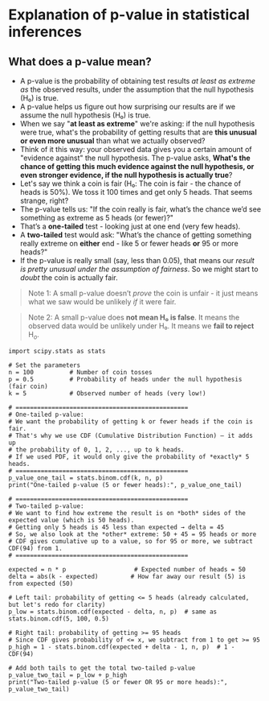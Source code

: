 # Explanation of p-value in statistical inferences

## What does a p-value mean?

- A p-value is the probability of obtaining test results _at least as extreme as_ the observed results, under the assumption that the null hypothesis (H₀) is true.
- A p-value helps us figure out how surprising our results are if we assume the null hypothesis (H₀) is true.
- When we say "**at least as extreme**" we're asking: if the null hypothesis were true, what's the probability of getting results that are **this unusual or even more unusual** than what we actually observed?
- Think of it this way: your observed data gives you a certain amount of "evidence against" the null hypothesis. The p-value asks, **What's the chance of getting this much evidence against the null hypothesis, or even stronger evidence, if the null hypothesis is actually true**?
- Let's say we think a coin is fair (H₀: The coin is fair - the chance of heads is 50%). We toss it 100 times and get only 5 heads. That seems strange, right?
- The p-value tells us: "If the coin really is fair, what’s the chance we’d see something as extreme as 5 heads (or fewer)?"
- That’s a **one-tailed** test - looking just at one end (very few heads).
- A **two-tailed** test would ask: "What’s the chance of getting something really extreme on **either** end - like 5 or fewer heads **or** 95 or more heads?"
- If the p-value is really small (say, less than 0.05), that means our _result is pretty unusual under the assumption of fairness_. So we might start to _doubt_ the coin is actually fair.

> Note 1: A small p-value doesn’t _prove_ the coin is unfair - it just means what we saw would be unlikely _if_ it were fair.

> Note 2: A small p-value does **not mean H₀ is false**. It means the observed data would be unlikely under H₀. It means we **fail to reject** H$_o$.

```pyhton
import scipy.stats as stats

# Set the parameters
n = 100          # Number of coin tosses
p = 0.5          # Probability of heads under the null hypothesis (fair coin)
k = 5            # Observed number of heads (very low!)

# ================================================
# One-tailed p-value:
# We want the probability of getting k or fewer heads if the coin is fair.
# That's why we use CDF (Cumulative Distribution Function) — it adds up
# the probability of 0, 1, 2, ..., up to k heads.
# If we used PDF, it would only give the probability of *exactly* 5 heads.
# ================================================
p_value_one_tail = stats.binom.cdf(k, n, p)
print("One-tailed p-value (5 or fewer heads):", p_value_one_tail)

# ================================================
# Two-tailed p-value:
# We want to find how extreme the result is on *both* sides of the expected value (which is 50 heads).
# Getting only 5 heads is 45 less than expected → delta = 45
# So, we also look at the *other* extreme: 50 + 45 = 95 heads or more
# CDF gives cumulative up to a value, so for 95 or more, we subtract CDF(94) from 1.
# ================================================

expected = n * p                   # Expected number of heads = 50
delta = abs(k - expected)         # How far away our result (5) is from expected (50)

# Left tail: probability of getting <= 5 heads (already calculated, but let's redo for clarity)
p_low = stats.binom.cdf(expected - delta, n, p)  # same as stats.binom.cdf(5, 100, 0.5)

# Right tail: probability of getting >= 95 heads
# Since CDF gives probability of <= x, we subtract from 1 to get >= 95
p_high = 1 - stats.binom.cdf(expected + delta - 1, n, p)  # 1 - CDF(94)

# Add both tails to get the total two-tailed p-value
p_value_two_tail = p_low + p_high
print("Two-tailed p-value (5 or fewer OR 95 or more heads):", p_value_two_tail)
```
